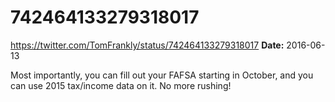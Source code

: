# 742464133279318017
https://twitter.com/TomFrankly/status/742464133279318017
**Date:** 2016-06-13

Most importantly, you can fill out your FAFSA starting in October, and you can use 2015 tax/income data on it. No more rushing!
